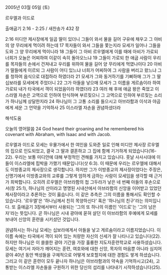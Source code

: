 2005년 03월 05일 (토)

르우엘과 이드로



출애굽기 2:16 - 2:25 / 새찬송가 432 장


2:16 미디안 제사장에게 일곱 딸이 있더니 그들이 와서 물을 길어 구유에 채우고 그 아비의 양 무리에게 먹이려 하는데 17 목자들이 와서 그들을 쫓는지라 모세가 일어나 그들을 도와 그 양 무리에게 먹이니라 18 그들이 그 아비 르우엘에게 이를 때에 아비가 가로되 너희가 오늘은 어찌하여 이같이 속히 돌아오느냐 19 그들이 가로되 한 애굽 사람이 우리를 목자들의 손에서 건져내고 우리를 위하여 물을 길어 양 무리에게 먹였나이다 20 아비가 딸들에게 이르되 그 사람이 어디 있느냐 너희가 어찌하여 그 사람을 버리고 왔느냐 그를 청하여 음식으로 대접하라 하였더라 21 모세가 그와 동거하기를 기뻐하매 그가 그 딸 십보라를 모세에게 주었더니 22 그가 아들을 낳으매 모세가 그 이름을 게르솜이라 하여 가로되 내가 타국에서 객이 되었음이라 하였더라 23 여러 해 후에 애굽 왕은 죽었고 이스라엘 자손은 고역으로 인하여 탄식하며 부르짖으니 그 고역으로 인하여 부르짖는 소리가 하나님께 상달한지라 24 하나님이 그 고통 소리를 들으시고 아브라함과 이삭과 야곱에게 세운 그 언약을 기억하사 25 이스라엘 자손을 권념하셨더라

해석도움





오늘의 영어말씀 
24 God heard their groaning and he remembered his covenant with Abraham, with Isaac and with Jacob. 

르우엘과 이드로 
모세는 우물가에서 한 여인을 도와준 일로 인해 미디안 제사장 르우엘의 집으로 인도되었고, 결국 그 딸과 결혼하고 그 집에 함께 기거하게 되었습니다(16-22). 우리는 보통 미디안에 대해 부정적인 견해를 가지고 있습니다. 훗날 사사시대에 이들이 이스라엘에 핍박을 가했기 때문입니다(삿 6:3). 이 때문에 우리는 르우엘에 대해서도 이방종교의 제사장으로 생각합니다. 하지만 그가 이방종교의 제사장이었다는 주장은, 신명기에서 이방종교와의 교류를 그렇게 엄하게 금하는 사람이 모세임을 생각할 때 근거가 희박합니다. 오히려 르우엘은 아브라함의 첩 그두라가 낳은 네 번째 아들의 후손으로서(창 25:1), 하나님의 산이라고 명명된 시내산에서 아브라함의 신앙을 이어받고 있었던 제사장이라고 추론하는 것이 옳습니다. 이 같은 추측은 그의 이름을 통해서도 확인할 수 있습니다. '르우엘'은 '하나님께서 친히 목양하신다' 혹은 '하나님의 친구'라는 의미입니다. 또 출애굽기 3장에서부터 사용되는 '그의 또 하나의 이름인 '이드로'는 '그의 남은 자'라는 뜻입니다. 곧 하나님은 시내 광야에 묻혀 살던 이 아브라함의 후예에게 모세를 보내어 신앙의 훈련을 시키셨던 것입니다. 

권념하시는 하나님 
모세는 십보라에게서 아들을 낳고 게르솜이라고 이름지었습니다. 이 이름 속에는 타국에서 객이 되어 있는 처량한 자신의 신세가 잘 나타나고 있습니다(22). 하지만 하나님은 이 쓸쓸한 광야 기간을 가장 훌륭한 지도자훈련학교로 사용하셨습니다. 모세는 여기서 자아가 깨어지는 훈련, 여호와에 대한 신앙, 목자의 마음뿐 아니라 심지어 광야 40년 동안 백성들을 구체적으로 어떻게 보호할지에 대한 경험도 쌓게 하셨습니다. 그리고 이 같은 훈련이 모두 끝나자 하나님은 아브라함과의 약속을 기억하시고(24), 고통받는 이스라엘 자손들을 구원하기 위한 당신의 섭리를 나타내기 시작하셨습니다(25).